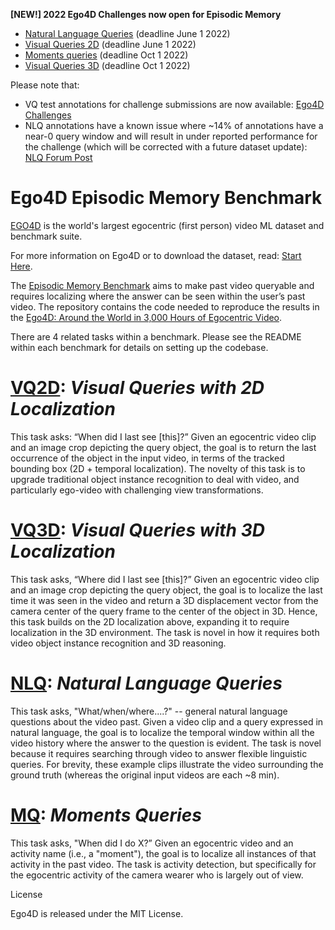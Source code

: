 **[NEW!] 2022 Ego4D Challenges now open for Episodic Memory**
- [Natural Language Queries](https://eval.ai/web/challenges/challenge-page/1629/overview) (deadline June 1 2022)
- [Visual Queries 2D](https://eval.ai/web/challenges/challenge-page/1619/overview) (deadline June 1 2022)
- [Moments queries](https://eval.ai/web/challenges/challenge-page/1626/overview) (deadline Oct 1 2022)
- [Visual Queries 3D](https://eval.ai/web/challenges/challenge-page/1646/overview) (deadline Oct 1 2022)

Please note that:
- VQ test annotations for challenge submissions are now available: [Ego4D Challenges](https://ego4d-data.org/docs/challenge/)
- NLQ annotations have a known issue where ~14% of annotations have a near-0 query window and will result in under reported performance for the challenge (which will be corrected with a future dataset update): [NLQ Forum Post](https://discuss.ego4d-data.org/t/nlq-annotation-zero-temporal-windows/36)


# Ego4D Episodic Memory Benchmark

[EGO4D](https://ego4d-data.org/docs/) is the world's largest egocentric (first person) video ML dataset and benchmark suite.

For more information on Ego4D or to download the dataset, read: [Start Here](https://ego4d-data.org/docs/start-here/).

The [Episodic Memory Benchmark](https://ego4d-data.org/docs/benchmarks/episodic-memory/) aims to make past video queryable and requires localizing where the answer can be seen within the user’s past video.  The repository contains the code needed to reproduce the results in the [Ego4D: Around the World in 3,000 Hours of Egocentric Video](https://arxiv.org/abs/2110.07058).

There are 4 related tasks within a benchmark. Please see the README within each benchmark for details on setting up the codebase.

# [VQ2D](./VQ2D/README.md): *Visual Queries with 2D Localization*

This task asks: “When did I last see [this]?”  Given an egocentric video clip and an image crop depicting the query object, the goal is to return the last occurrence of the object in the input video, in terms of the tracked bounding box (2D + temporal localization).  The novelty of this task is to upgrade traditional object instance recognition to deal with video, and particularly ego-video with challenging view transformations.

# [VQ3D](./VQ3D/README.md): *Visual Queries with 3D Localization*

This task asks, “Where did I last see [this]?”  Given an egocentric video clip and an image crop depicting the query object, the goal is to localize the last time it was seen in the video and return a 3D displacement vector from the camera center of the query frame to the center of the object in 3D.  Hence, this task builds on the 2D localization above, expanding it to require localization in the 3D environment.  The task is novel in how it requires both video object instance recognition and 3D reasoning.

# [NLQ](./NLQ/README.md): *Natural Language Queries*

This task asks, "What/when/where....?" -- general natural language questions about the video past.    Given a video clip and a query expressed in natural language, the goal is to localize the temporal window within all the video history where the answer to the question is evident.  The task is novel because it requires searching through video to answer flexible linguistic queries.  For brevity, these example clips illustrate the video surrounding the ground truth (whereas the original input videos are each ~8 min). 

# [MQ](./MQ/README.md): *Moments Queries*

This task asks, "When did I do X?”  Given an egocentric video and an activity name (i.e., a "moment"), the goal is to localize all instances of that activity in the past video.  The task is activity detection, but specifically for the egocentric activity of the camera wearer who is largely out of view.


License

Ego4D is released under the MIT License.
